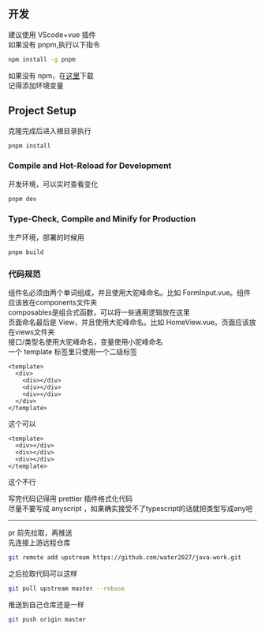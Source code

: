 ## 开发

建议使用 VScode+vue 插件  
如果没有 pnpm,执行以下指令

```sh
npm install -g pnpm
```

如果没有 npm，在[这里](https://nodejs.org/)下载  
记得添加环境变量

## Project Setup

克隆完成后进入根目录执行

```sh
pnpm install
```

### Compile and Hot-Reload for Development

开发环境，可以实时查看变化

```sh
pnpm dev
```

### Type-Check, Compile and Minify for Production

生产环境，部署的时候用

```sh
pnpm build
```

### 代码规范

组件名必须由两个单词组成，并且使用大驼峰命名。比如 FormInput.vue。组件应该放在components文件夹               
composables是组合式函数，可以将一些通用逻辑放在这里                           
页面命名最后是 View，并且使用大驼峰命名。比如 HomeView.vue。页面应该放在views文件夹                 
接口/类型名使用大驼峰命名，变量使用小驼峰命名  
一个 template 标签里只使用一个二级标签               

```vue
<template>
  <div>
    <div></div>
    <div></div>
    <div></div>
  </div>
</template>
```

这个可以

```vue
<template>
  <div></div>
  <div></div>
  <div></div>
</template>
```

这个不行

写完代码记得用 prettier 插件格式化代码  
尽量不要写成 anyscript ，如果确实接受不了typescript的话就把类型写成any吧

---

pr 前先拉取，再推送  
先连接上游远程仓库

```sh
git remote add upstream https://github.com/water2027/java-work.git
```

之后拉取代码可以这样

```sh
git pull upstream master --rebase
```

推送到自己仓库还是一样

```sh
git push origin master
```
